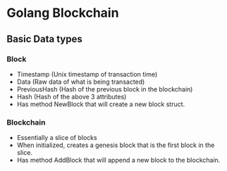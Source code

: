 # Golang Blockchain

## Basic Data types
### Block
- Timestamp (Unix timestamp of transaction time)
- Data (Raw data of what is being transacted)
- PreviousHash (Hash of the previous block in the blockchain)
- Hash (Hash of the above 3 attributes)
- Has method NewBlock that will create a new block struct. 

### Blockchain
- Essentially a slice of blocks
- When initialized, creates a genesis block that is the first block in the slice.
- Has method AddBlock that will append a new block to the blockchain.